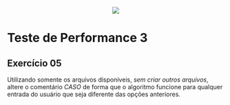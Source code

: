 <p align="center">
    <img src="https://www.infnet.edu.br/infnet/wp-content/themes/infnet.homepage//assets/img/LogoInfnetRodape.png"/>
</p>

# Teste de Performance 3

## Exercício 05

Utilizando somente os arquivos disponíveis, _sem criar outros arquivos_, altere o comentário _CASO_ de forma que o algoritmo funcione para qualquer entrada do usuário que seja diferente das opções anteriores.
